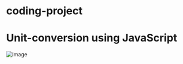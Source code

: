 # coding-project
# Unit-conversion using JavaScript
![image](https://github.com/AlokTiwari5/Unit-conversions/assets/123202612/70a000e9-619f-4c1a-9cca-f1073212517d)
